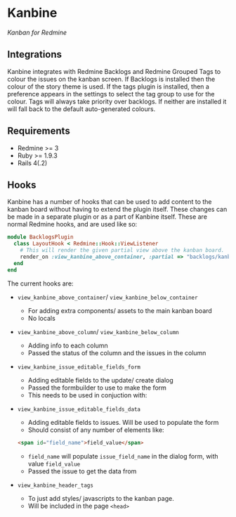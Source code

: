 # Kanbine

_Kanban for Redmine_

## Integrations

Kanbine integrates with Redmine Backlogs and Redmine Grouped Tags to colour the issues on the kanban screen. If Backlogs is installed then the colour of the story theme is used. If the tags plugin is installed, then a preference appears in the settings to select the tag group to use for the colour. Tags will always take priority over backlogs. If neither are installed it will fall back to the default auto-generated colours.

## Requirements

+ Redmine >= 3
+ Ruby >= 1.9.3
+ Rails 4(.2)

## Hooks

Kanbine has a number of hooks that can be used to add content to the kanban board without having to extend the plugin itself. These changes can be made in a separate plugin or as a part of Kanbine itself. These are normal Redmine hooks, and are used like so:

```ruby
module BacklogsPlugin
  class LayoutHook < Redmine::Hook::ViewListener
    # This will render the given partial view above the kanban board.
    render_on :view_kanbine_above_container, :partial => "backlogs/kanbine_taskboard_link"
  end
end
```

The current hooks are:

+ `view_kanbine_above_container`/ `view_kanbine_below_container`
  + For adding extra components/ assets to the main kanban board
  + No locals
+ `view_kanbine_above_column`/ `view_kanbine_below_column`
  + Adding info to each column
  + Passed the status of the column and the issues in the column
+ `view_kanbine_issue_editable_fields_form`
  + Adding editable fields to the update/ create dialog
  + Passed the formbuilder to use to make the form
  + This needs to be used in conjuction with:
+ `view_kanbine_issue_editable_fields_data`
  + Adding editable fields to issues. Will be used to populate the form
  + Should consist of any number of elements like:

  ```html
  <span id="field_name">field_value</span>
  ```

  + `field_name` will populate `issue_field_name` in the dialog form, with value `field_value`
  + Passed the issue to get the data from
+ `view_kanbine_header_tags`
  + To just add styles/ javascripts to the kanban page.
  + Will be included in the page `<head>`
